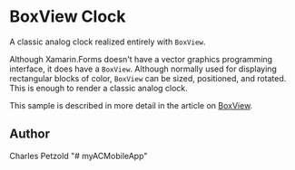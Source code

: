 BoxView Clock
======

A classic analog clock realized entirely with `BoxView`. 

Although Xamarin.Forms doesn't have a vector graphics programming interface, it does have a `BoxView`. Although normally used for displaying rectangular blocks of color, `BoxView` can be sized, positioned, and rotated. This is enough to render a classic analog clock.

This sample is described in more detail in the article on [BoxView](/guides/xamarin-forms/user-interface/boxview/).

Author
------

Charles Petzold
"# myACMobileApp" 
